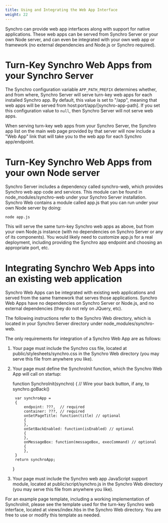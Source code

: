 ```yaml
---
title: Using and Integrating the Web App Interface
weight: 22
---
```


Synchro can provide web app interfaces along with support for native applications.  These web apps can be served from Synchro Server or
your own Node server, and can even be integrated with your own web app or framework (no external dependencies and Node.js or Synchro required). 

# Turn-Key Synchro Web Apps from your Synchro Server

The Synchro configuration variable `APP_PATH_PREFIX` determines whether, and from where, Synchro Server will serve turn-key web apps for
each installed Synchro app. By default, this value is set to "/app", meaning that web apps will be served from host:port/app/[synchro-app-path].
If you set this configuration value to `null`, then Synchro Server will not serve web apps.

When serving turn-key web apps from your Synchro Server, the Synchro app list on the main web page provided by that server will now include
a "Web App" link that will take you to the web app for each Synchro app/endpoint.

# Turn-Key Synchro Web Apps from your own Node server

Synchro Server includes a dependency called synchro-web, which provides Synchro web app code and services.  This module can be found in
node_modules/synchro-web under your Synchro Server installation.  Synchro Web contains a module called app.js that you can run under your
own Node server by doing:

    node app.js

This will serve the same turn-key Synchro web apps as above, but from your own Node.js instance (with no dependencies on Synchro Server
or any of its components).  You would likely need to customize app.js for a real deployment, including providing the Synchro app endpoint
and choosing an appropriate port, etc. 

# Integrating Synchro Web Apps into an existing web application

Synchro Web Apps can be integrated with existing web applications and served from the same framework that serves those applications.  Synchro
Web Apps have no dependencies on Synchro Server or Node.js, and no external dependencies (they do not rely on JQuery, etc).

The following instructions refer to the Synchro Web directory, which is located in your Synchro Server directory under node_modules/synchro-web. 

The only requirements for integration of a Synchro Web App are as follows:

1) Your page must include the Synchro css file, located at public/stylesheets/synchro.css in the Synchro Web directory (you may serve this
file from anywhere you like).

2) Your page must define the SynchroInit function, which the Synchro Web App will call on startup: 

    function SynchroInit(synchro)
    {
        // Wire your back button, if any, to synchro.goBack()

        var synchroApp =
        {
            endpoint: ???,  // required
            container: ???, // required
            onSetPageTitle: function(title) // optional
            {
            },
            onSetBackEnabled: function(isEnabled) // optional
            {
            },
            onMessageBox: function(messageBox, execCommand) // optional
            {
            },
        }
        return synchroApp;
    }

3) Your page must include the Synchro web app JavaScript support module, located at public/script/synchro.js in the Synchro Web directory
(you may serve this file from anywhere you like).

For an example page template, including a working implementation of SynchroInit, please see the template used for the turn-key Synchro web
interface, located at views/index.hbs in the Synchro Web directory.  You are free to use or modify this template as needed.
